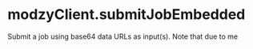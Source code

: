 # modzyClient.submitJobEmbedded

Submit a job using base64 data URLs as input(s). Note that due to me